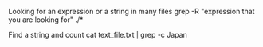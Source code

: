 Looking for an expression or a string in many files
grep -R "expression that you are looking for" ./*

Find a string and count
cat text_file.txt | grep -c Japan